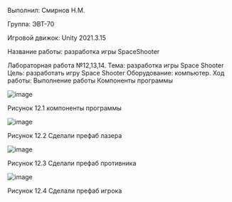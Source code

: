 Выполнил: Смирнов Н.М.

Группа: ЭВТ-70

Игровой движок: Unity 2021.3.15

Название работы: разработка игры SpaceShooter

Лабораторная работа №12,13,14.
Тема: разработка игры Space Shooter
Цель: разработать игру Space Shooter
Оборудование: компьютер.
Ход работы:
Выполнение работы
Компоненты программы 

![image](https://user-images.githubusercontent.com/119733911/205499297-93e990e0-1c16-4964-823f-ef47a5327911.png)

Рисунок 12.1 компоненты программы

![image](https://user-images.githubusercontent.com/119733911/205499332-c974314f-63c5-45ca-a66f-4132c88ddf83.png)

Рисунок 12.2 Сделали префаб лазера

![image](https://user-images.githubusercontent.com/119733911/205499352-0d014ad2-42c1-4322-b9cc-dedafab6b7b9.png)

Рисунок 12.3 Сделали префаб противника

![image](https://user-images.githubusercontent.com/119733911/205499370-6e34138c-d491-43c7-ae64-2918d491734b.png)

Рисунок 12.4 Сделали префаб игрока
